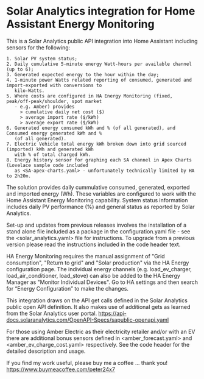 Solar Analytics integration for Home Assistant Energy Monitoring
================================================================

This is a Solar Analytics public API integration into Home Assistant including sensors for the following:

    1. Solar PV system status; 
    2. Daily cumulative 5-minute energy Watt-hours per available channel (up to 6);
    3. Generated expected energy to the hour within the day; 
    4. 1-minute power Watts related reporting of consumed, generated and import-exported with conversions to 
       kilo-Watts.
    5. Where costs are configured in HA Energy Monitoring (fixed, peak/off-peak/shoulder, spot market 
       - e.g. Amber) provides 
         > cumulative daily net cost ($)
         > average import rate ($/kWh)
         > average export rate ($/kWh)
    6. Generated energy consumed kWh and % (of all generated), and Consumed energy generated kWh and % 
       (of all generated).
    7. Electric Vehicle total energy kWh broken down into grid sourced (imported) kWh and generated kWh 
       with % of total charged kWh.
    8. Energy history sensor for graphing each SA channel in Apex Charts (Lovelace sample code included 
       as <SA-apex-charts.yaml> - unfortunately technically limited by HA to 2h20m.     

The solution provides daily cummulative consumed, generated, exported and imported energy (Wh). These 
variables are configured to work with the Home Assistant Energy Monitoring capability. System status 
information includes daily PV performance (%) and general status as reported by Solar Analytics.

Set-up and updates from previous releases involves the installation of a stand alone file included as a package 
in the configuration.yaml file - see the <solar_analytics.yaml> file for instructions. To upgrade from a 
previous version please read the  instructions included in the code header text.

HA Energy Monitoring requires the manual assignment of "Grid consumption", "Return to grid" and "Solar 
production" via the HA Energy configuration page. The individual energy channels (e.g. load_ev_charger, 
load_air_conditioner, load_stove) can also be added to the HA Energy Manager as "Monitor Individual Devices". 
Go to HA settings and then search for “Energy Configuration” to make the changes. 

This integration draws on the API get calls defined in the Solar Analytics public open API definition. It 
also makes use of additional gets as learned from the Solar Analytics user portal.
https://api-docs.solaranalytics.com/OpenAPI-Specs/sapublic-openapi.yaml 

For those using Amber Electric as their electricity retailer and/or with an EV there are additional bonus
sensors defined in <amber_forecast.yaml> and <amber_ev_charge_cost.yaml> respectively. See the code header 
for the detailed description and usage.
 
If you find my work useful, please buy me a coffee ... thank you!
  https://www.buymeacoffee.com/peter24x7
